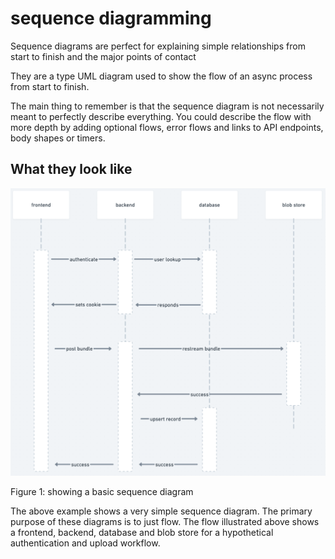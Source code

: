 # sequence diagramming

Sequence diagrams are perfect for explaining simple relationships from start to finish and the major points of contact

They are a type UML diagram used to show the flow of an async process from start to finish.

The main thing to remember is that the sequence diagram is not necessarily meant to perfectly describe everything. You 
could describe the flow with more depth by adding optional flows, error flows and links to API endpoints, body shapes or timers.

## What they look like

![sequence 1.png](sequence%201.png)

Figure 1: showing a basic sequence diagram

The above example shows a very simple sequence diagram. The primary purpose of these diagrams is to just flow. The flow
illustrated above shows a frontend, backend, database and blob store for a hypothetical authentication and upload workflow.



